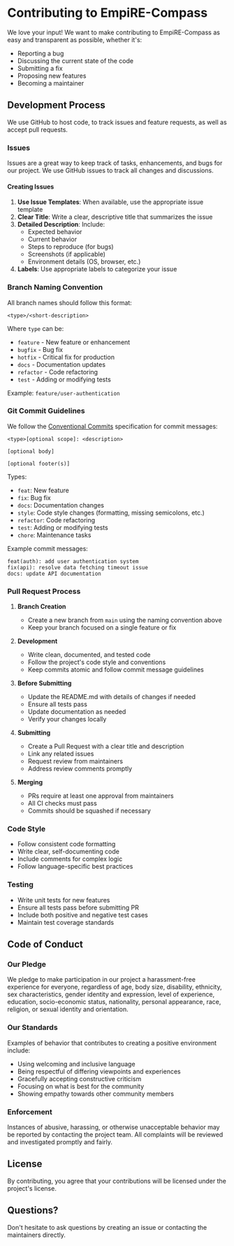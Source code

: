 # Contributing to EmpiRE-Compass

We love your input! We want to make contributing to EmpiRE-Compass as easy and transparent as possible, whether it's:

- Reporting a bug
- Discussing the current state of the code
- Submitting a fix
- Proposing new features
- Becoming a maintainer

## Development Process

We use GitHub to host code, to track issues and feature requests, as well as accept pull requests.

### Issues

Issues are a great way to keep track of tasks, enhancements, and bugs for our project. We use GitHub issues to track all changes and discussions.

#### Creating Issues

1. **Use Issue Templates**: When available, use the appropriate issue template
2. **Clear Title**: Write a clear, descriptive title that summarizes the issue
3. **Detailed Description**: Include:
   - Expected behavior
   - Current behavior
   - Steps to reproduce (for bugs)
   - Screenshots (if applicable)
   - Environment details (OS, browser, etc.)
4. **Labels**: Use appropriate labels to categorize your issue

### Branch Naming Convention

All branch names should follow this format:

```
<type>/<short-description>
```

Where `type` can be:

- `feature` - New feature or enhancement
- `bugfix` - Bug fix
- `hotfix` - Critical fix for production
- `docs` - Documentation updates
- `refactor` - Code refactoring
- `test` - Adding or modifying tests

Example: `feature/user-authentication`

### Git Commit Guidelines

We follow the [Conventional Commits](https://www.conventionalcommits.org/) specification for commit messages:

```
<type>[optional scope]: <description>

[optional body]

[optional footer(s)]
```

Types:

- `feat`: New feature
- `fix`: Bug fix
- `docs`: Documentation changes
- `style`: Code style changes (formatting, missing semicolons, etc.)
- `refactor`: Code refactoring
- `test`: Adding or modifying tests
- `chore`: Maintenance tasks

Example commit messages:

```
feat(auth): add user authentication system
fix(api): resolve data fetching timeout issue
docs: update API documentation
```

### Pull Request Process

1. **Branch Creation**

   - Create a new branch from `main` using the naming convention above
   - Keep your branch focused on a single feature or fix

2. **Development**

   - Write clean, documented, and tested code
   - Follow the project's code style and conventions
   - Keep commits atomic and follow commit message guidelines

3. **Before Submitting**

   - Update the README.md with details of changes if needed
   - Ensure all tests pass
   - Update documentation as needed
   - Verify your changes locally

4. **Submitting**

   - Create a Pull Request with a clear title and description
   - Link any related issues
   - Request review from maintainers
   - Address review comments promptly

5. **Merging**
   - PRs require at least one approval from maintainers
   - All CI checks must pass
   - Commits should be squashed if necessary

### Code Style

- Follow consistent code formatting
- Write clear, self-documenting code
- Include comments for complex logic
- Follow language-specific best practices

### Testing

- Write unit tests for new features
- Ensure all tests pass before submitting PR
- Include both positive and negative test cases
- Maintain test coverage standards

## Code of Conduct

### Our Pledge

We pledge to make participation in our project a harassment-free experience for everyone, regardless of age, body size, disability, ethnicity, sex characteristics, gender identity and expression, level of experience, education, socio-economic status, nationality, personal appearance, race, religion, or sexual identity and orientation.

### Our Standards

Examples of behavior that contributes to creating a positive environment include:

- Using welcoming and inclusive language
- Being respectful of differing viewpoints and experiences
- Gracefully accepting constructive criticism
- Focusing on what is best for the community
- Showing empathy towards other community members

### Enforcement

Instances of abusive, harassing, or otherwise unacceptable behavior may be reported by contacting the project team. All complaints will be reviewed and investigated promptly and fairly.

## License

By contributing, you agree that your contributions will be licensed under the project's license.

## Questions?

Don't hesitate to ask questions by creating an issue or contacting the maintainers directly.
